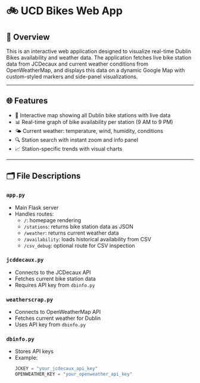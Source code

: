 # 🚲 UCD Bikes Web App

## 📍 Overview

This is an interactive web application designed to visualize real-time Dublin Bikes availability and weather data. The application fetches live bike station data from JCDecaux and current weather conditions from OpenWeatherMap, and displays this data on a dynamic Google Map with custom-styled markers and side-panel visualizations.

---

## 🌐 Features

- 📌 Interactive map showing all Dublin bike stations with live data
- 📊 Real-time graph of bike availability per station (9 AM to 9 PM)
- 🌤️ Current weather: temperature, wind, humidity, conditions
- 🔍 Station search with instant zoom and info panel
- 📈 Station-specific trends with visual charts

---

## 🗂 File Descriptions

### `app.py`
- Main Flask server
- Handles routes:
  - `/`: homepage rendering
  - `/stations`: returns bike station data as JSON
  - `/weather`: returns current weather data
  - `/availability`: loads historical availability from CSV
  - `/csv_debug`: optional route for CSV inspection

### `jcddecaux.py`
- Connects to the JCDecaux API
- Fetches current bike station data
- Requires API key from `dbinfo.py`

### `weatherscrap.py`
- Connects to OpenWeatherMap API
- Fetches current weather for Dublin
- Uses API key from `dbinfo.py`

### `dbinfo.py`
- Stores API keys
- Example:
  ```python
  JCKEY = "your_jcdecaux_api_key"
  OPENWEATHER_KEY = "your_openweather_api_key"
